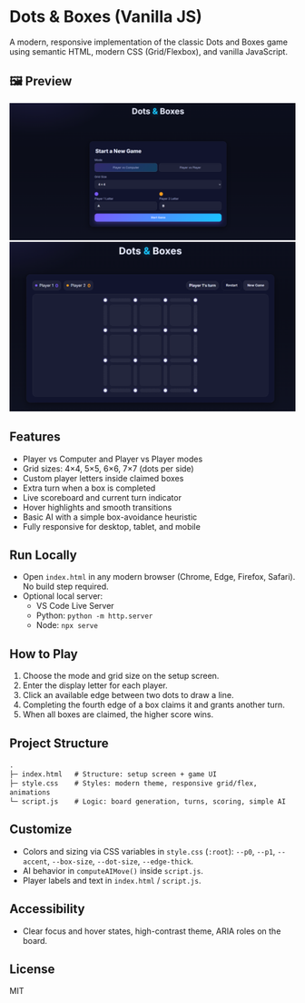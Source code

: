 # Dots & Boxes (Vanilla JS)

A modern, responsive implementation of the classic Dots and Boxes game using semantic HTML, modern CSS (Grid/Flexbox), and vanilla JavaScript.

## 🖼️ Preview
 ![Home Preview](assets/home.png)
 ![Game Preview](assets/game.png)



## Features
- Player vs Computer and Player vs Player modes
- Grid sizes: 4×4, 5×5, 6×6, 7×7 (dots per side)
- Custom player letters inside claimed boxes
- Extra turn when a box is completed
- Live scoreboard and current turn indicator
- Hover highlights and smooth transitions
- Basic AI with a simple box-avoidance heuristic
- Fully responsive for desktop, tablet, and mobile

## Run Locally
- Open `index.html` in any modern browser (Chrome, Edge, Firefox, Safari). No build step required.
- Optional local server:
  - VS Code Live Server
  - Python: `python -m http.server`
  - Node: `npx serve`

## How to Play
1. Choose the mode and grid size on the setup screen.
2. Enter the display letter for each player.
3. Click an available edge between two dots to draw a line.
4. Completing the fourth edge of a box claims it and grants another turn.
5. When all boxes are claimed, the higher score wins.

## Project Structure
```
.
├─ index.html   # Structure: setup screen + game UI
├─ style.css    # Styles: modern theme, responsive grid/flex, animations
└─ script.js    # Logic: board generation, turns, scoring, simple AI
```

## Customize
- Colors and sizing via CSS variables in `style.css` (`:root`): `--p0`, `--p1`, `--accent`, `--box-size`, `--dot-size`, `--edge-thick`.
- AI behavior in `computeAIMove()` inside `script.js`.
- Player labels and text in `index.html` / `script.js`.

## Accessibility
- Clear focus and hover states, high-contrast theme, ARIA roles on the board.

## License
MIT

